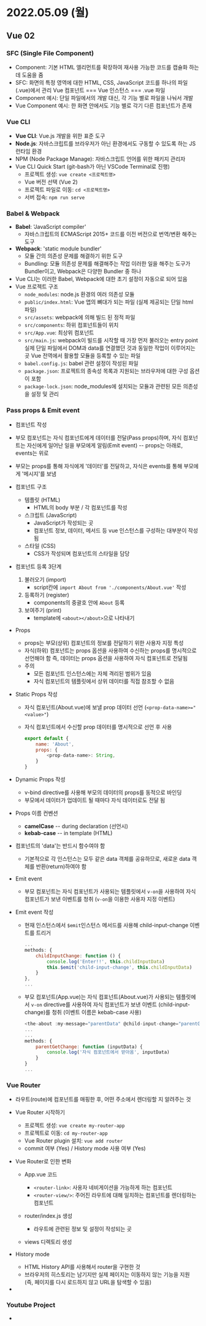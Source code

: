 # 2022.05.09 (월)

## Vue 02



### SFC (Single File Component)

- Component: 기본 HTML 엘리먼트를 확장하여 재사용 가능한 코드를 캡슐화 하는데 도움을 줌
- SFC: 화면의 특정 영역에 대한 HTML, CSS, JavaScript 코드를 하나의 파일(.vue)에서 관리
  Vue 컴포넌트 === Vue 인스턴스 === .vue 파일
- Component 예시: 단일 파일에서의 개발 대신, 각 기능 별로 파일을 나눠서 개발
- Vue Component 예시: 한 화면 안에서도 기능 별로 각기 다른 컴포넌트가 존재



### Vue CLI

- **Vue CLI**: Vue.js 개발을 위한 표준 도구
- **Node.js**: 자바스크립트를 브라우저가 아닌 환경에서도 구동할 수 있도록 하는 JS 런타임 환경
- NPM (Node Package Manage): 자바스크립트 언어를 위한 패키지 관리자
- Vue CLI Quick Start (git-bash가 아닌 VSCode Terminal로 진행)
  - 프로젝트 생성: `vue create <프로젝트명>`
  - Vue 버전 선택 (Vue 2)
  - 프로젝트 파일로 이동: `cd <프로젝트명>`
  - 서버 접속: `npm run serve`



### Babel & Webpack

- **Babel**: 'JavaScript compiler'
  - 자바스크립트의 ECMAScript 2015+ 코드를 이전 버전으로 번역/변환 해주는 도구
- **Webpack**: 'static module bundler'
  - 모듈 간의 의존성 문제를 해결하기 위한 도구
  - Bundling: 모듈 의존성 문제를 해결해주는 작업
    이러한 일을 해주는 도구가 Bundler이고, Webpack은 다양한 Bundler 중 하나
- Vue CLI는 이러한 Babel, Webpack에 대한 초기 설정이 자동으로 되어 있음
- Vue 프로젝트 구조
  - `node_modules`: node.js 환경의 여러 의존성 모듈
  - `public/index.html`: Vue 앱의 뼈대가 되는 파일 (실제 제공되는 단일 html 파일)
  - `src/assets`: webpack에 의해 빌드 된 정적 파일
  - `src/components`: 하위 컴포넌트들이 위치
  - `src/App.vue`: 최상위 컴포넌트
  - `src/main.js`: webpack이 빌드를 시작할 때 가장 먼저 불러오는 entry point
                              실제 단일 파일에서 DOM과 data를 연결했던 것과 동일한 작업이 이루어지는 곳
                               Vue 전역에서 활용할 모듈을 등록할 수 있는 파일
  - `babel.config.js`: babel 관련 설정이 작성된 파일
  - `package.json`: 프로젝트의 종속성 목록과 지원되는 브라우저에 대한 구성 옵션이 포함
  - `package-lock.json`: node_modules에 설치되는 모듈과 관련된 모든 의존성을 설정 및 관리



### Pass props & Emit event

-  컴포넌트 작성

  - 부모 컴포넌트는 자식 컴포넌트에게 데이터를 전달(Pass props)하며, 자식 컴포넌트는 자신에게 일어난 일을 부모에게 알림(Emit event)  --  props는 아래로, events는 위로
  - 부모는 props를 통해 자식에게 '데이터'를 전달하고, 자식은 events를 통해 부모에게 '메시지'를 보냄

- 컴포넌트 구조

  - 템플릿 (HTML)
    - HTML의 body 부분 / 각 컴포넌트를 작성
  - 스크립트 (JavaScript)
    - JavaScript가 작성되는 곳
    - 컴포넌트 정보, 데이터, 메서드 등 vue 인스턴스를 구성하는 대부분이 작성 됨
  - 스타일 (CSS)
    - CSS가 작성되며 컴포넌트의 스타일을 담당

- 컴포넌트 등록 3단계

  1. 불러오기 (import)
     - script칸에 `import About from './components/About.vue'` 작성
  2. 등록하기 (register)
     - components의 중괄호 안에 `About` 등록
  3. 보여주기 (print)
     - template에 `<about></about>`으로 나타내기

- Props

  - props는 부모(상위) 컴포넌트의 정보를 전달하기 위한 사용자 지정 특성
  - 자식(하위) 컴포넌트는 props 옵션을 사용하여 수신하는 props를 명시적으로 선언해야 함
    즉, 데이터는 props 옵션을 사용하여 자식 컴포넌트로 전달됨
  - 주의
    - 모든 컴포넌트 인스턴스에는 자체 격리된 범위가 있음
    - 자식 컴포넌트의 템플릿에서 상위 데이터를 직접 참조할 수 없음

- Static Props 작성

  - 자식 컴포넌트(About.vue)에 보낼 prop 데이터 선언 (`<prop-data-name>="<value>"`)

  - 자식 컴포넌트에서 수신할 prop 데이터를 명시적으로 선언 후 사용

    ```js
    export default {
        name: 'About',
        props: {
            <prop-data-name>: String,
        }
    }
    ```

- Dynamic Props 작성

  - v-bind directive를 사용해 부모의 데이터의 props를 동적으로 바인딩
  - 부모에서 데이터가 업데이트 될 때마다 자식 데이터로도 전달 됨

- Props 이름 컨벤션

  - **camelCase**  --  during declaration (선언시)
  - **kebab-case**  --  in template (HTML)

- 컴포넌트의 'data'는 반드시 함수여야 함

  - 기본적으로 각 인스턴스는 모두 같은 data 객체를 공유하므로, 새로운 data 객체를 반환(return)하여야 함

  

- Emit event

  - 부모 컴포넌트는 자식 컴포넌트가 사용되는 템플릿에서 `v-on`을 사용하여 자식 컴포넌트가 보낸 이벤트를 청취 (`v-on`을 이용한 사용자 지정 이벤트)

- Emit event 작성

  - 현재 인스턴스에서 `$emit`인스턴스 메서드를 사용해 child-input-change 이벤트를 트리거

    ```js
    ...
    methods: {
        childInputChange: function () {
            console.log('Enter!!', this.childInputData)
            this.$emit('child-input-change', this.childInputData)
        }
    },
    ...
    ```

  - 부모 컴포넌트(App.vue)는 자식 컴포넌트(About.vue)가 사용되는 템플릿에서 `v-on` directive를 사용하여 자식 컴포넌트가 보낸 이벤트 (child-input-change)를 청취   (이벤트 이름은 kebab-case 사용)

    ```js
    <the-about :my-message="parentData" @child-input-change="parentGetChange"></the-about>
    ...
    ...
    methods: {
        parentGetChange: function (inputData) {
            console.log('자식 컴포넌트에서 받아옴', inputData)
        }
    }
    ...
    ```



### Vue Router

- 라우트(route)에 컴포넌트를 매핑한 후, 어떤 주소에서 렌더링할 지 알려주는 것
- Vue Router 시작하기
  - 프로젝트 생성: `vue create my-router-app`
  - 프로젝트로 이동: `cd my-router-app`
  - Vue Router plugin 설치: `vue add router`
  - commit 여부 (Yes)  /  History mode 사용 여부 (Yes)

- Vue Router로 인한 변화
  - App.vue 코드
    - `<router-link>`: 사옹자 네비게이션을 가능하게 하는 컴포넌트
    - `<router-view/>`: 주어진 라우트에 대해 일치하는 컴포넌트를 렌더링하는 컴포넌트

  - router/index.js 생성
    - 라우트에 관련된 정보 및 설정이 작성되는 곳

  - views 디렉토리 생성

- History mode
  - HTML History API를 사용해서 router을 구현한 것
  - 브라우저의 히스토리는 남기지만 실제 페이지는 이동하지 않는 기능을 지원
    (즉, 페이지를 다시 로드하지 않고 URL을 탐색할 수 있음)

- 



### Youtube Project

- 
